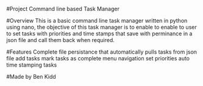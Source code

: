 #Project 
Command line based Task Manager

#Overview
This is a basic command line task manager written in python using nano, the objective of this task manager is to enable to enable to user to 
set tasks with priorities and time stamps that save with perminance in a json file and call them back when required.

#Features
Complete file persistance that automatically pulls tasks from json file
add tasks
mark tasks as complete
menu navigation
set priorities
auto time stamping tasks

#Made by Ben Kidd
